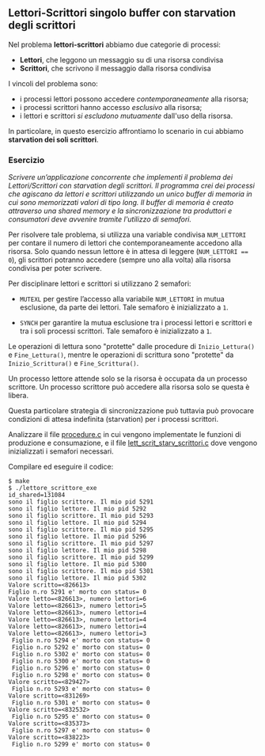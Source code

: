 ## Lettori-Scrittori singolo buffer con starvation degli scrittori

Nel problema **lettori-scrittori** abbiamo due categorie di processi:

- **Lettori**, che leggono un messaggio su di una risorsa condivisa
- **Scrittori**, che scrivono il messaggio dalla risorsa condivisa

I vincoli del problema sono:

- i processi lettori possono accedere *contemporaneamente* alla risorsa;
- i processi scrittori hanno accesso *esclusivo* alla risorsa;
- i lettori e scrittori *si escludono mutuamente* dall'uso della risorsa.

In particolare, in questo esercizio affrontiamo lo scenario in cui abbiamo **starvation dei soli scrittori**.

### Esercizio

*Scrivere un’applicazione concorrente che implementi il problema dei Lettori/Scrittori con starvation degli scrittori.
Il programma crei dei processi che agiscano da lettori e scrittori utilizzando un unico buffer di memoria in cui sono memorizzati valori di tipo long. Il buffer di memoria è creato attraverso una shared memory e la sincronizzazione tra produttori e consumatori deve avvenire tramite l'utilizzo di semafori.*

Per risolvere tale problema, si utilizza una variable condivisa ``NUM_LETTORI`` per contare il numero di lettori che contemporaneamente accedono alla risorsa. Solo quando nessun lettore è in attesa di leggere (``NUM_LETTORI == 0``), gli scrittori potranno accedere (sempre uno alla volta) alla risorsa condivisa per poter scrivere.

Per disciplinare lettori e scrittori si utilizzano 2 semafori:

- ``MUTEXL`` per gestire l’accesso alla variabile ``NUM_LETTORI`` in mutua esclusione, da parte dei lettori. Tale semaforo è inizializzato a ``1``.

- ``SYNCH`` per garantire la mutua esclusione tra i processi lettori e scrittori e tra i soli processi scrittori. Tale semaforo è inizializzato a ``1``.

Le operazioni di lettura sono "protette" dalle procedure di ``Inizio_Lettura()`` e ``Fine_Lettura()``, mentre le operazioni di scrittura sono "protette" da ``Inizio_Scrittura()`` e ``Fine_Scrittura()``.

Un processo lettore attende solo se la risorsa è occupata da un processo scrittore. Un processo scrittore può accedere alla risorsa solo se questa è libera.

Questa particolare strategia di sincronizzazione può tuttavia può provocare condizioni di attesa indefinita (starvation) per i processi scrittori.

Analizzare il file [procedure.c](procedure.c) in cui vengono implementate le funzioni di produzione e consumazione, e il file [lett_scrit_starv_scrittori.c](lett_scrit_starv_scrittori.c) dove vengono inizializzati i semafori necessari.

Compilare ed eseguire il codice:

```console
$ make
$ ./lettore_scrittore_exe
id_shared=131084
sono il figlio scrittore. Il mio pid 5291
sono il figlio lettore. Il mio pid 5292
sono il figlio scrittore. Il mio pid 5293
sono il figlio lettore. Il mio pid 5294
sono il figlio scrittore. Il mio pid 5295
sono il figlio lettore. Il mio pid 5296
sono il figlio scrittore. Il mio pid 5297
sono il figlio lettore. Il mio pid 5298
sono il figlio scrittore. Il mio pid 5299
sono il figlio lettore. Il mio pid 5300
sono il figlio scrittore. Il mio pid 5301
sono il figlio lettore. Il mio pid 5302
Valore scritto=<826613>
Figlio n.ro 5291 e' morto con status= 0
Valore letto=<826613>, numero lettori=6
Valore letto=<826613>, numero lettori=5
Valore letto=<826613>, numero lettori=4
Valore letto=<826613>, numero lettori=4
Valore letto=<826613>, numero lettori=4
Valore letto=<826613>, numero lettori=3
 Figlio n.ro 5294 e' morto con status= 0
 Figlio n.ro 5292 e' morto con status= 0
 Figlio n.ro 5302 e' morto con status= 0
 Figlio n.ro 5300 e' morto con status= 0
 Figlio n.ro 5296 e' morto con status= 0
 Figlio n.ro 5298 e' morto con status= 0
Valore scritto=<829427>
 Figlio n.ro 5293 e' morto con status= 0
Valore scritto=<831269>
 Figlio n.ro 5301 e' morto con status= 0
Valore scritto=<832532>
 Figlio n.ro 5295 e' morto con status= 0
Valore scritto=<835373>
 Figlio n.ro 5297 e' morto con status= 0
Valore scritto=<838223>
 Figlio n.ro 5299 e' morto con status= 0
```




